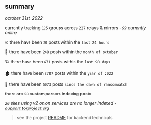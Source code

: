 
## summary
_october 31st, 2022_

currently tracking `125` groups across `227` relays & mirrors - _`99` currently online_

⏲ there have been `20` posts within the `last 24 hours`

🦈 there have been `248` posts within the `month of october`

🪐 there have been `671` posts within the `last 90 days`

🏚 there have been `2787` posts within the `year of 2022`

🦕 there have been `5073` posts `since the dawn of ransomwatch`

there are `58` custom parsers indexing posts

_`20` sites using v2 onion services are no longer indexed - [support.torproject.org](https://support.torproject.org/onionservices/v2-deprecation/)_

> see the project [README](https://github.com/joshhighet/ransomwatch#ransomwatch--) for backend technicals
